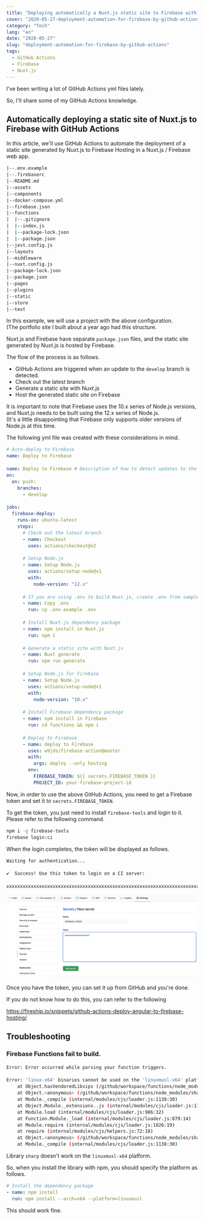 ```yaml
---
title: "Deploying automatically a Nuxt.js static site to Firebase with GitHub Actions"
cover: "2020-05-27-deployment-automation-for-firebase-by-github-actions/header.png"
category: "Tech"
lang: "en"
date: "2020-05-27"
slug: "deployment-automation-for-firebase-by-github-actions"
tags:
  - GitHub Actions
  - Firebase
  - Nuxt.js
---
```


I've been writing a lot of GitHub Actions yml files lately.

So, I'll share some of my GitHub Actions knowledge.

## Automatically deploying a static site of Nuxt.js to Firebase with GitHub Actions

In this article, we'll use GitHub Actions to automate the deployment of a static site generated by Nuxt.js to Firebase Hosting in a Nuxt.js / Firebase web app.

```bash
|--.env.example
|--.firebaserc
|--README.md
|--assets
|--components
|--docker-compose.yml
|--firebase.json
|--functions
|  |--.gitignore
|  |--index.js
|  |--package-lock.json
|  |--package.json
|--jest.config.js
|--layouts
|--middleware
|--nuxt.config.js
|--package-lock.json
|--package.json
|--pages
|--plugins
|--static
|--store
|--test
```

In this example, we will use a project with the above configuration.  
(The portfolio site I built about a year ago had this structure.

Nuxt.js and Firebase have separate `package.json` files, and the static site generated by Nuxt.js is hosted by Firebase.

The flow of the process is as follows.

- GitHub Actions are triggered when an update to the `develop` branch is detected.
- Check out the latest branch
- Generate a static site with Nuxt.js
- Host the generated static site on Firebase

It is important to note that Firebase uses the 10.x series of Node.js versions, and Nuxt.js needs to be built using the 12.x series of Node.js.  
(It's a little disappointing that Firebase only supports older versions of Node.js at this time.

The following yml file was created with these considerations in mind.

```yml
# Auto-deploy to Firebase
name: Deploy to Firebase

name: Deploy to Firebase # Description of how to detect updates to the develop branch and run
on:
  on: push:
    branches:
      - develop

jobs:
  firebase-deploy:
    runs-on: ubuntu-latest
    steps:
      # Check out the latest branch
      - name: Checkout
        uses: actions/checkout@v2

      # Setup Node.js
      - name: Setup Node.js
        uses: actions/setup-node@v1
        with:
          node-version: "12.x"

      # If you are using .env to build Nuxt.js, create .env from samples
      - name: Copy .env
        run: cp .env.example .env

      # Install Nuxt.js dependency package
      - name: npm install in Nuxt.js
        run: npm i

      # Generate a static site with Nuxt.js
      - name: Nuxt generate
        run: npm run generate

      # Setup Node.js for Firebase
      - name: Setup Node.js
        uses: actions/setup-node@v1
        with:
          node-version: "10.x"

      # Install Firebase dependency package
      - name: npm install in Firebase
        run: cd functions && npm i

      # Deploy to Firebase
      - name: deploy to Firebase
        uses: w9jds/firebase-action@master
        with:
          args: deploy --only hosting
        env:
          FIREBASE_TOKEN: ${{ secrets.FIREBASE_TOKEN }}
          PROJECT_ID: your-firebase-project-id
```

Now, in order to use the above GitHub Actions, you need to get a Firebase token and set it to `secrets.FIREBASE_TOKEN`.

To get the token, you just need to install `firebase-tools` and login to it.
Please refer to the following command.

```bash
npm i -g firebase-tools
firebase login:ci
```

When the login completes, the token will be displayed as follows.

```bash
Waiting for authentication...

✔  Success! Use this token to login on a CI server:

xxxxxxxxxxxxxxxxxxxxxxxxxxxxxxxxxxxxxxxxxxxxxxxxxxxxxxxxxxxxxxxxxxxxxxxxxxxxxxxxxxxxxxxxxxxxxxxxxxxxxxx
```

![GitHub Sercret](./github-sercret.png)

Once you have the token, you can set it up from GitHub and you're done.

If you do not know how to do this, you can refer to the following

https://fireship.io/snippets/github-actions-deploy-angular-to-firebase-hosting/

## Troubleshooting

### Firebase Functions fail to build.

```bash
Error: Error occurred while parsing your function triggers.

Error: 'linux-x64' binaries cannot be used on the 'linuxmusl-x64' platform. Please remove the 'node_modules/sharp' directory and run 'npm install' on the 'linuxmusl-x64' platform.
    at Object.hasVendoredLibvips (/github/workspace/functions/node_modules/sharp/lib/libvips.js:68:13)
    at Object.<anonymous> (/github/workspace/functions/node_modules/sharp/lib/constructor.js:7:22)
    at Module._compile (internal/modules/cjs/loader.js:1138:30)
    at Object.Module._extensions..js (internal/modules/cjs/loader.js:1158:10)
    at Module.load (internal/modules/cjs/loader.js:986:32)
    at Function.Module._load (internal/modules/cjs/loader.js:879:14)
    at Module.require (internal/modules/cjs/loader.js:1026:19)
    at require (internal/modules/cjs/helpers.js:72:18)
    at Object.<anonymous> (/github/workspace/functions/node_modules/sharp/lib/index.js:3:15)
    at Module._compile (internal/modules/cjs/loader.js:1138:30)
```

Library `sharp` doesn't work on the `linuxmusl-x64` platform.

So, when you install the library with npm, you should specify the platform as follows.

```yml
# Install the dependency package
- name: npm install
  run: npm install --arch=x64 --platform=linuxmusl
```

This should work fine.

